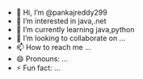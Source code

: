 - 👋 Hi, I’m @pankajreddy299
- 👀 I’m interested in java,.net
- 🌱 I’m currently learning java,python
- 💞️ I’m looking to collaborate on ...
- 📫 How to reach me ...
- 😄 Pronouns: ...
- ⚡ Fun fact: ...

<!---
pankajreddy299/pankajreddy299 is a ✨ special ✨ repository because its `README.md` (this file) appears on your GitHub profile.
You can click the Preview link to take a look at your changes.
--->
